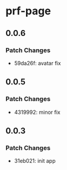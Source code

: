 # prf-page

## 0.0.6

### Patch Changes

- 59da26f: avatar fix

## 0.0.5

### Patch Changes

- 4319992: minor fix

## 0.0.3

### Patch Changes

- 31eb021: init app
